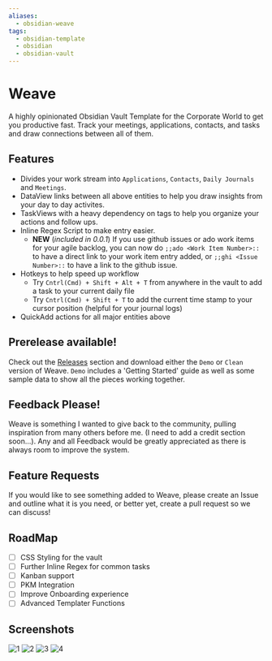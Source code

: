 ```yaml
---
aliases:
  - obsidian-weave
tags:
  - obsidian-template
  - obsidian
  - obsidian-vault
---
```

# Weave
A highly opinionated Obsidian Vault Template for the Corporate World to get you productive fast. Track your meetings, applications, contacts, and tasks and draw connections between all of them.

## Features

- Divides your work stream into `Applications`, `Contacts`, `Daily Journals` and `Meetings`.
- DataView links between all above entities to help you draw insights from your day to day activites.
- TaskViews with a heavy dependency on tags to help you organize your actions and follow ups.
- Inline Regex Script to make entry easier.
  - **NEW** (*included in 0.0.1*) If you use github issues or ado work items for your agile backlog, you can now do `;;ado <Work Item Number>::` to have a direct link to your work item entry added, or `;;ghi <Issue Number>::` to have a link to the github issue.
- Hotkeys to help speed up workflow
  - Try `Cntrl(Cmd) + Shift + Alt + T` from anywhere in the vault to add a task to your current daily file
  - Try `Cntrl(Cmd) + Shift + T` to add the current time stamp to your cursor position (helpful for your journal logs)
- QuickAdd actions for all major entities above
    
## Prerelease available!
Check out the [Releases](https://github.com/cuken/obsidian-weave/releases) section and download either the `Demo` or `Clean` version of Weave. `Demo` includes a 'Getting Started' guide as well as some sample data to show all the pieces working together.

## Feedback Please!
Weave is something I wanted to give back to the community, pulling inspiration from many others before me. (I need to add a credit section soon...). Any and all Feedback would be greatly appreciated as there is always room to improve the system.

## Feature Requests
If you would like to see something added to Weave, please create an Issue and outline what it is you need, or better yet, create a pull request so we can discuss!

## RoadMap

- [ ] CSS Styling for the vault
- [ ] Further Inline Regex for common tasks
- [ ] Kanban support
- [ ] PKM Integration
- [ ] Improve Onboarding experience
- [ ] Advanced Templater Functions

## Screenshots

![1](media/1.png)
![2](media/2.png)
![3](media/3.png)
![4](media/4.png)
